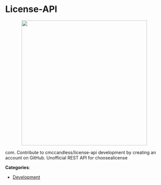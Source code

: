 # License-API
<p align="center">
    <img width="400" src="https://raw.githubusercontent.com/apis-list/apis-list/apis/license-api/logo_256x256.png" />
</p>

com. Contribute to cmccandless/license-api development by creating an account on GitHub. Unofficial REST API for choosealicense



**Categories**:

- [Development](https://github.com/apis-list/apis-list#development)



